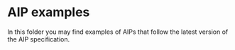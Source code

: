 # AIP examples

In this folder you may find examples of AIPs that follow the latest version of the AIP specification.
